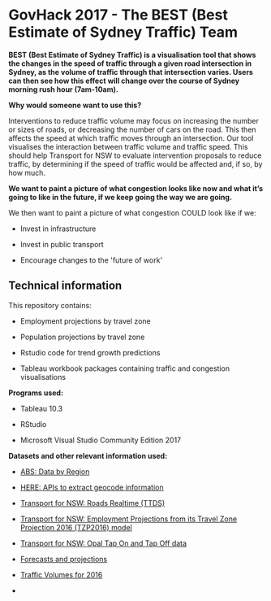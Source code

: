 # GovHack 2017 - The BEST (Best Estimate of Sydney Traffic) Team

**BEST (Best Estimate of Sydney Traffic) is a visualisation tool that shows the changes in the speed of traffic through a given road intersection in Sydney, as the volume of traffic through that intersection varies. Users can then see how this effect will change over the course of Sydney morning rush hour (7am-10am).**

**Why would someone want to use this?**

Interventions to reduce traffic volume may focus on increasing the number or sizes of roads, or decreasing the number of cars on the road. This then affects the speed at which traffic moves through an intersection. Our tool visualises the interaction between traffic volume and traffic speed. This should help Transport for NSW to evaluate intervention proposals to reduce traffic, by determining if the speed of traffic would be affected and, if so, by how much.

**We want to paint a picture of what congestion looks like now and what it’s going to like in the future, if we keep going the way we are going.**

We then want to paint a picture of what congestion COULD look like if we:

  * Invest in infrastructure
  
  * Invest in public transport
  
  * Encourage changes to the 'future of work'

## Technical information

This repository contains:

  * Employment projections by travel zone

  * Population projections by travel zone

  * Rstudio code for trend growth predictions

  * Tableau workbook packages containing traffic and congestion visualisations  

**Programs used:**

  * Tableau 10.3

  * RStudio
  
  * Microsoft Visual Studio Community Edition 2017

**Datasets and other relevant information used:**

  * [ABS: Data by Region](http://stat.abs.gov.au/itt/r.jsp?databyregion#/)
  
  * [HERE: APIs to extract geocode information](https://developer.here.com/rest-apis/documentation/batch-geocoder/topics/request-submit.html)

  * [Transport for NSW: Roads Realtime (TTDS)](https://opendata.transport.nsw.gov.au/dataset/roads-realtime)

  * [Transport for NSW: Employment Projections from its Travel Zone Projection 2016 (TZP2016) model](https://opendata.transport.nsw.gov.au/dataset/employment-projections)
  
  * [Transport for NSW: Opal Tap On and Tap Off data](https://opendata.transport.nsw.gov.au/dataset/opal-tap-on-and-tap-off)
  
  * [Forecasts and projections](https://www.transport.nsw.gov.au/performance-and-analytics/forecasts-and-projections/employment/land-use-planner-employment)
  
  * [Traffic Volumes for 2016](http://www.rms.nsw.gov.au/about/corporate-publications/statistics/traffic-volumes/aadt-map/index.html#/?z=5)
  
  * 













